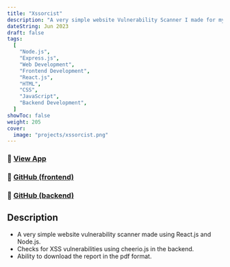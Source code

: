 ```yaml
---
title: "Xssorcist"
description: "A very simple website Vulnerability Scanner I made for my information security class."
dateString: Jun 2023
draft: false
tags:
  [
    "Node.js",
    "Express.js",
    "Web Development",
    "Frontend Development",
    "React.js",
    "HTML",
    "CSS",
    "JavaScript",
    "Backend Development",
  ]
showToc: false
weight: 205
cover:
  image: "projects/xssorcist.png"
---
```


### 🔗 [View App](https://xssorcist.harshal.tech/)

### 🔗 [GitHub (frontend)](https://github.com/harshalranjhani/xssorcist)

### 🔗 [GitHub (backend)](https://github.com/harshalranjhani/Xssorcist-backend)

## Description

- A very simple website vulnerability scanner made using React.js and Node.js.
- Checks for XSS vulnerabilities using cheerio.js in the backend.
- Ability to download the report in the pdf format.
